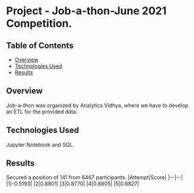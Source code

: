 # Project - Job-a-thon-June 2021 Competition.

## Table of Contents
- [Overview](#Overview)
- [Technologies Used](#Technologies-Used)
- [Results](#Result)

## Overview
Job-a-thon was organized by Analytics Vidhya, where we have to develop an ETL for the provided data.

## Technologies Used
Jupyter Notebook and SQL.

## Results
Secured a position of 141 from 6467 participants.
|Attempt|Score|
|--|--|
|1|-0.5193|
|2|0.8801|
|3|0.8770|
|4|0.8805|
|5|0.8827|
